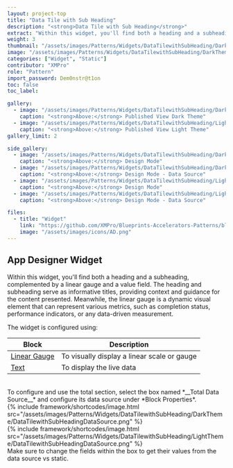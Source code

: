 ```yaml
---
layout: project-top
title: "Data Tile with Sub Heading"
description: "<strong>Data Tile with Sub Heading</strong>"
extract: "Within this widget, you'll find both a heading and a subheading, complemented by a linear gauge and a value field."
weight: 3
thumbnail: "/assets/images/Patterns/Widgets/DataTilewithSubHeading/DarkTheme/DataTilewithSubHeadingPublishedMode.png"
image: "/assets/images/Patterns/Widgets/DataTilewithSubHeading/DarkTheme/DataTilewithSubHeadingPublishedMode.png"
categories: ["Widget", "Static"]
contributor: "XMPro"
role: "Pattern"
import_password: Dem0nstr@t1on
toc: false
toc_label: 

gallery:
  - image: "/assets/images/Patterns/Widgets/DataTilewithSubHeading/DarkTheme/DataTilewithSubHeadingPublishedMode.png"
    caption: "<strong>Above:</strong> Published View Dark Theme"
  - image: "/assets/images/Patterns/Widgets/DataTilewithSubHeading/LightTheme/DataTilewithSubHeadingPublishedMode.png"
    caption: "<strong>Above:</strong> Published View Light Theme"
gallery_limit: 2

side_gallery:
  - image: "/assets/images/Patterns/Widgets/DataTilewithSubHeading/DarkTheme/DataTilewithSubHeadingDesignMode.png"
    caption: "<strong>Above:</strong> Design Mode"
  - image: "/assets/images/Patterns/Widgets/DataTilewithSubHeading/DarkTheme/DataTilewithSubHeadingDataSource.png"
    caption: "<strong>Above:</strong> Design Mode - Data Source"
  - image: "/assets/images/Patterns/Widgets/DataTilewithSubHeading/LightTheme/DataTilewithSubHeadingDesignMode.png"
    caption: "<strong>Above:</strong> Design Mode"
  - image: "/assets/images/Patterns/Widgets/DataTilewithSubHeading/LightTheme/DataTilewithSubHeadingDataSource.png"
    caption: "<strong>Above:</strong> Design Mode - Data Source"

files:
  - title: "Widget"
    link: "https://github.com/XMPro/Blueprints-Accelerators-Patterns/blob/master/Patterns/Widgets/Data%20Tile%20with%20Sub%20Heading.xwid"
    image: "/assets/images/icons/AD.png"
---
```


## App Designer Widget
Within this widget, you'll find both a heading and a subheading, complemented by a linear gauge and a value field. The heading and subheading serve as informative titles, providing context and guidance for the content presented. Meanwhile, the linear gauge is a dynamic visual element that can represent various metrics, such as completion status, performance indicators, or any data-driven measurement.

The widget is configured using: 

| Block                                  | Description                                                  |
| -------------------------------------- | ------------------------------------------------------------ |
| [Linear Gauge](https://documentation.xmpro.com/blocks-toolbox/visualizations/linear-gauge) | To visually display a linear scale or gauge |
| [Text](https://documentation.xmpro.com/blocks-toolbox/basic/text) | To display the live data |

<br />
To configure and use the total section, select the box named *__Total Data Source__* and configure its data source under *Block Properties*.  
<div class="inline_image">{% include framework/shortcodes/image.html src="/assets/images/Patterns/Widgets/DataTilewithSubHeading/DarkTheme/DataTilewithSubHeadingDataSource.png" %}</div>
<div class="inline_image">{% include framework/shortcodes/image.html src="/assets/images/Patterns/Widgets/DataTilewithSubHeading/LightTheme/DataTilewithSubHeadingDataSource.png" %}</div>
Make sure to change the fields within the box to get their values from the data source vs static.